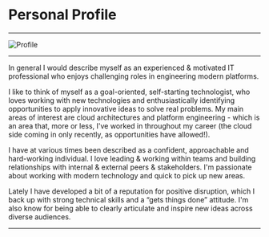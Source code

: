# Personal Profile

----

![Profile](/images/banner4.jpg)

----

In general I would describe myself as an experienced & motivated IT professional who enjoys challenging roles in engineering modern platforms.

I like to think of myself as a goal-oriented, self-starting technologist, who loves working with new technologies and enthusiastically identifying opportunities to apply innovative ideas to solve real problems. My main areas of interest are cloud architectures and platform engineering - which is an area that, more or less, I've worked in throughout my career (the cloud side coming in only recently, as opportunities have allowed!).

I have at various times been described as a confident, approachable and hard-working individual. I love leading & working within teams and building relationships with internal & external peers & stakeholders. I'm passionate about working with modern technology and quick to pick up new areas.

Lately I have developed a bit of a reputation for positive disruption, which I back up with strong technical skills and a “gets things done” attitude. I'm also know for being able to clearly articulate and inspire new ideas across diverse audiences.

----
